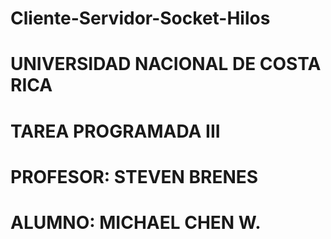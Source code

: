 # Cliente-Servidor-Socket-Hilos

# UNIVERSIDAD NACIONAL DE COSTA RICA
# TAREA PROGRAMADA III
# PROFESOR: STEVEN BRENES

# ALUMNO: MICHAEL CHEN W.